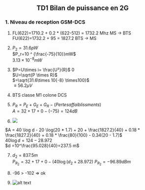 
## <center>TD1 Bilan de puissance en 2G

### 1. Niveau de reception GSM-DCS

1) FL(622)=1710.2 + 0.2 * (622-512) =  1732.2 Mhz  MS -> BTS  
FU(622)=1732.2 + 95 = 1827.2 BTS -> MS

2)  $P_2= 31.6 pW$ \
$P_r=10 ^ {\frac{-75}{10}}mW$\
$3.13\times 10^{-8}mW$

3) $P=U\times i= \frac{U²}{R}$ 0\
$U=\sqrt{P \times R}$ \
$=\sqrt{31.6\times 10{-8} \times100}$\
$\equiv 56.2  \mu V$

4) BTS classe M1
colone DCS


5) $P_R=P_E+G_E+G_R-(Pertes affaiblissments)$ \
$A= 32 + 17 + 0 - (-75)=124 dB$

6) ![](./img/IMG_0558.jpg)

$A = 40 \log d - 20 \log(20 * 1.7) + 20 + \frac{1827.2}{40} + 0.18 * \frac{1827.2}{40} + 0.18 * \frac{80}{100} - 0.34(20 - 1.7)$  \
$40 \log d = 124 - 28.972$  \
$d =10^\frac{95.028}{40}=237.5 m$

7) $d_2=837.5m$ \
$P_{R_2}=32+17+0-(40\log (d_2+28.972)$
$P_{R_2}= -96.89 dBm$

8) -96 > -102 => ok

9) ![alt text](img/reponse-question-9.jpg)